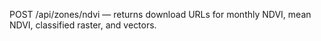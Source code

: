 POST /api/zones/ndvi — returns download URLs for monthly NDVI, mean NDVI, classified raster, and vectors.

